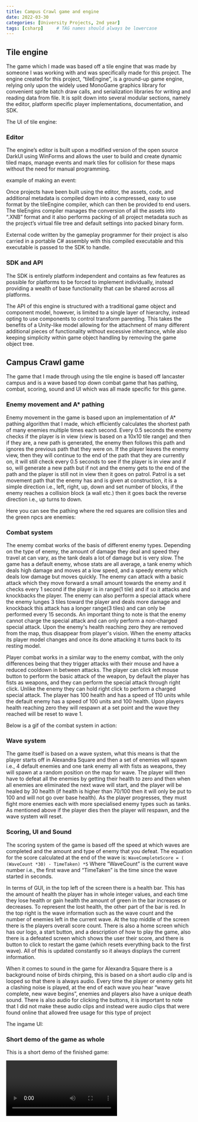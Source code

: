 ```yaml
---
title: Campus Crawl game and engine
date: 2022-03-30 
categories: [University Projects, 2nd year]
tags: [csharp]     # TAG names should always be lowercase
---
```


## Tile engine

The game which I made was based off a tile engine that was made by someone I was working with and was specifically made for this project. The engine created for this project, “tileEngine”, is a ground-up game engine, relying only upon the widely used MonoGame graphics library for convenient sprite batch draw calls, and serialization libraries for writing and reading data from file. It is split down into several modular sections, namely the editor, platform specific player implementations, documentation, and SDK.

The UI of tile engine:

### Editor
The engine’s editor is built upon a modified version of the open source DarkUI using WinForms and allows the user to build and create dynamic tiled maps, manage events and mark tiles for collision for these maps without the need for manual programming.

example of making an event: 


Once projects have been built using the editor, the assets, code, and additional metadata is compiled down into a compressed, easy to use format by the tileEngine compiler, which can then be provided to end users. The tileEngins compiler manages the conversion of all the assets into “.XNB” format and it also performs packing of all project metadata such as the project’s virtual file tree and default settings into packed binary form.

External code written by the gameplay programmer for their project is also carried in a portable C# assembly with this compiled executable and this executable is passed to the SDK to handle. 

### SDK and API

The SDK is entirely platform independent and contains as few features as possible for platforms to be forced to implement individually, instead providing a wealth of base functionality that can be shared across all platforms. 

The API of this engine is structured with a traditional game object and component model, however, is limited to a single layer of hierarchy, instead opting to use components to control transform parenting. This takes the benefits of a Unity-like model allowing for the attachment of many different additional pieces of functionality without excessive inheritance, while also keeping simplicity within game object handling by removing the game object tree. 

## Campus Crawl game

The game that I made through using the tile engine is based off lancaster campus and is a wave based top down combat game that has pathing, combat, scoring, sound and UI which was all made specific for this game. 

### Enemy movement and A* pathing

Enemy movement in the game is based upon an implementation of A* pathing algorithm that I made, which efficiently calculates the shortest path of many enemies multiple times each second. Every 0.5 seconds the enemy checks if the player is in view (view is based on a 10x10 tile range) and then if they are, a new path is generated, the enemy then follows this path and ignores the previous path that they were on. If the player leaves the enemy view, then they will continue to the end of the path that they are currently on, it will still check every 0.5 seconds to see if the player is in view and if so, will generate a new path but if not and the enemy gets to the end of the path and the player is still not in view then it goes on patrol. Patrol is a set movement path that the enemy has and is given at construction, it is a simple direction i.e., left, right, up, down and set number of blocks, if the enemy reaches a collision block (a wall etc.) then it goes back the reverse direction i.e., up turns to down.

Here you can see the pathing where the red squares are collision tiles and the green npcs are enemies: 


### Combat system

The enemy combat works of the basis of different enemy types. Depending on the type of enemy, the amount of damage they deal and speed they travel at can vary, as the tank deals a lot of damage but is very slow. The game has a default enemy, whose stats are all average, a tank enemy which deals high damage and moves at a low speed, and a speedy enemy which deals low damage but moves quickly. The enemy can attack with a basic attack which they move forward a small amount towards the enemy and it checks every 1 second if the player is in range(1 tile) and if so it attacks and knockbacks the player. The enemy can also perform a special attack where the enemy lunges 3 tiles toward the player and deals more damage and knockback this attack has a longer range(3 tiles) and can only be performed every 15 seconds. An important thing to note is that the enemy cannot charge the special attack and can only perform a non-charged special attack. Upon the enemy's health reaching zero they are removed from the map, thus disappear from player's vision. When the enemy attacks its player model changes and once its done attacking it turns back to its resting model.


Player combat works in a similar way to the enemy combat, with the only differences being that they trigger attacks with their mouse and have a reduced cooldown in between attacks. The player can click left mouse button to perform the basic attack of the weapon, by default the player has fists as weapons, and they can perform the special attack through right click. Unlike the enemy they can hold right click to perform a charged special attack. The player has 100 health and has a speed of 110 units while the default enemy has a speed of 100 units and 100 health. Upon players health reaching zero they will respawn at a set point and the wave they reached will be reset to wave 1.

Below is a gif of the combat system in action:

### Wave system

The game itself is based on a wave system, what this means is that the player starts off in Alexandra Square and then a set of enemies will spawn i.e., 4 default enemies and one tank enemy all with fists as weapons, they will spawn at a random position on the map for wave. The player will then have to defeat all the enemies by getting their health to zero and then when all enemies are eliminated the next wave will start, and the player will be healed by 30 health (if health is higher than 70/100 then it will only be put to 100 and will not go over base health). As the player progresses, they must fight more enemies each with more specialised enemy types such as tanks. As mentioned above if the player dies then the player will respawn, and the wave system will reset.

### Scoring, UI and Sound

The scoring system of the game is based off the speed at which waves are completed and the amount and type of enemy that you defeat. The equation for the score calculated at the end of the wave is:
`WaveCompleteScore = ( (WaveCount *30) - TimeTaken) *5`
Where “WaveCount” is the current wave number i.e., the first wave and “TimeTaken” is the time since the wave started in seconds.

In terms of GUI, in the top left of the screen there is a health bar. This has the amount of health the player has in whole integer values, and each time they lose health or gain health the amount of green in the bar increases or decreases. To represent the lost health, the other part of the bar is red. In the top right is the wave information such as the wave count and the number of enemies left in the current wave. At the top middle of the screen there is the players overall score count. There is also a home screen which has our logo, a start button, and a description of how to play the game, also there is a defeated screen which shows the user their score, and there is button to click to restart the game (which resets everything back to the first wave). All of this is updated constantly so it always displays the current information.

When it comes to sound in the game for Alexandra Square there is a background noise of birds chirping, this is based on a short audio clip and is looped so that there is always audio. Every time the player or enemy gets hit a clashing noise is played, at the end of each wave you hear “wave complete, new wave begins”, enemies and players also have a unique death sound. There is also audio for clicking the buttons, it is important to note that I did not make these audio clips and instead were audio clips that were found online that allowed free usage for this type of project

The ingame UI:


### Short demo of the game as whole

This is a short demo of the finished game:

<video src="https://michael-perdue.github.io/assets/gameDemo.mp4"></video>
